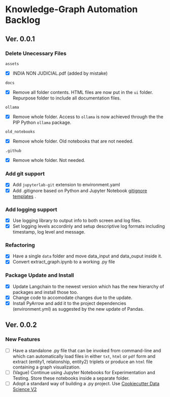 # Knowledge-Graph Automation Backlog

## Ver. 0.0.1

### Delete Unecessary Files

`assets`
- [x] INDIA NON JUDICIAL.pdf (added by mistake)

`docs`
- [x] Remove all folder contents. HTML files are now put in the `ui` folder. Repurpose folder to include all documentation files.

`ollama`
- [x] Remove whole folder. Access to `ollama` is now achieved through the the PIP Python `ollama` package.

`old_notebooks`
- [x] Remove whole folder. Old notebooks that are not needed.

`.github`
- [x] Remove whole folder. Not needed.

### Add git support

- [x] Add `jupyterlab-git` extension to environment.yaml
- [x] Add .gitignore based on Python and Jupyter Notebook [gitignore templates](https://github.com/toptal/gitignore/tree/master/templates) .

### Add logging support

- [x] Use logging library to output info to both screen and log files.
- [x] Set logging levels accordinly and setup descriptive log formats including timestamp, log level and message.

### Refactoring

- [x] Have a single `data` folder and move data_input and data_ouput inside it.
- [x] Convert extract_graph.ipynb to a working .py file

### Package Update and Install
- [x] Update Langchain to the newest version which has the new hierarchy of packages and install those too.
- [x] Change code to accomodate changes due to the update.
- [x] Install PyArrow and add it to the project dependencies (environment.yml) as suggested by the new update of Pandas.

## Ver. 0.0.2

### New Features
- [ ] Have a standalone .py file that can be invoked from command-line and which can automatically load files in either `txt`, `html` or `pdf` form and extract (entity1, relatonship, entity2) triplets or produce an `html` file containing a graph visualization.
- [ ] (Vague) Continue using Jupyter Notebooks for Experimentation and Testing. Store these notebooks inside a separate folder.
- [ ] Adopt a standard way of building a .py project. Use [Cookiecutter Data Science V2](https://github.com/drivendata/cookiecutter-data-science/tree/v2)
